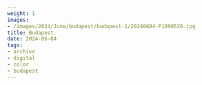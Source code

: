 ```yaml
---
weight: 1
images:
- /images/2024/June/budapest/budapest-1/20240604-P1090536.jpg
title: Budapest.
date: 2024-06-04
tags:
- archive
- digital
- color
- budapest
---
```


